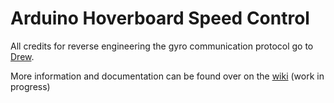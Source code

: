 # Arduino Hoverboard Speed Control
All credits for reverse engineering the gyro communication protocol go to [Drew](http://drewspewsmuse.blogspot.de/2016/06/how-i-hacked-self-balancing-scooter.html).

More information and documentation can be found over on the [wiki](https://github.com/LeoDJ/Arduino-Hoverboard/wiki) (work in progress)
